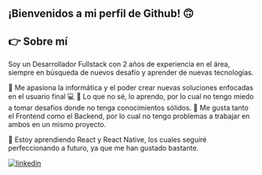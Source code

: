 ## ¡Bienvenidos a mi perfil de Github!  🙃



## 👉 Sobre mí
Soy un Desarrollador Fullstack con 2 años de experiencia en el área, siempre en búsqueda de nuevos desafío y aprender de nuevas tecnologías.

🔸 Me apasiona la informática y el poder crear nuevas soluciones enfocadas en el usuario final 💻
🔸 Lo que no sé, lo aprendo, por lo cual no tengo miedo a tomar desafíos donde no tenga conocimientos sólidos.
🔸 Me gusta tanto el Frontend como el Backend, por lo cual no tengo problemas a trabajar en ambos en un mismo proyecto.

🌱 Estoy aprendiendo React y React Native, los cuales seguiré perfeccionando a futuro, ya que me han gustado bastante.

[![linkedin](https://img.shields.io/static/v1?label=&message=linkedin&color=0e76a8&logo=linkedin&logoColor=white&style=for-the-badge)](https://www.linkedin.com/in/davidvidaldelrio)
